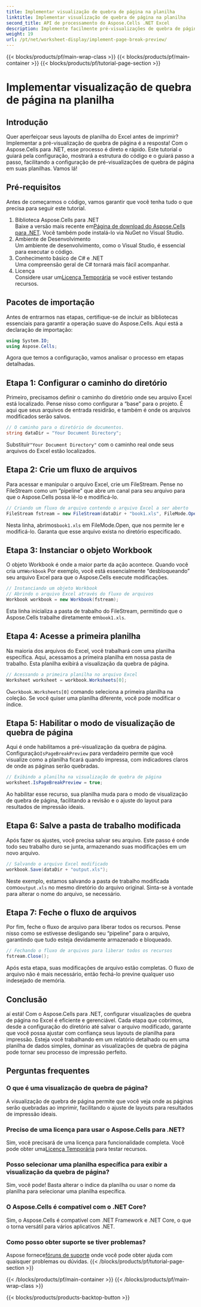 ```yaml
---
title: Implementar visualização de quebra de página na planilha
linktitle: Implementar visualização de quebra de página na planilha
second_title: API de processamento do Aspose.Cells .NET Excel
description: Implemente facilmente pré-visualizações de quebra de página no Excel usando Aspose.Cells para .NET. Este tutorial o guia passo a passo para um layout de impressão ideal.
weight: 19
url: /pt/net/worksheet-display/implement-page-break-preview/
---
```


{{< blocks/products/pf/main-wrap-class >}}
{{< blocks/products/pf/main-container >}}
{{< blocks/products/pf/tutorial-page-section >}}

# Implementar visualização de quebra de página na planilha

## Introdução
Quer aperfeiçoar seus layouts de planilha do Excel antes de imprimir? Implementar a pré-visualização de quebra de página é a resposta! Com o Aspose.Cells para .NET, esse processo é direto e rápido. Este tutorial o guiará pela configuração, mostrará a estrutura do código e o guiará passo a passo, facilitando a configuração de pré-visualizações de quebra de página em suas planilhas. Vamos lá!
## Pré-requisitos
Antes de começarmos o código, vamos garantir que você tenha tudo o que precisa para seguir este tutorial.
1. Biblioteca Aspose.Cells para .NET  
   Baixe a versão mais recente em[Página de download do Aspose.Cells para .NET](https://releases.aspose.com/cells/net/). Você também pode instalá-lo via NuGet no Visual Studio.
2. Ambiente de Desenvolvimento  
   Um ambiente de desenvolvimento, como o Visual Studio, é essencial para executar o código.
3. Conhecimento básico de C# e .NET  
   Uma compreensão geral de C# tornará mais fácil acompanhar.
4. Licença  
    Considere usar um[Licença Temporária](https://purchase.aspose.com/temporary-license/) se você estiver testando recursos.
## Pacotes de importação
Antes de entrarmos nas etapas, certifique-se de incluir as bibliotecas essenciais para garantir a operação suave do Aspose.Cells. Aqui está a declaração de importação:
```csharp
using System.IO;
using Aspose.Cells;
```
Agora que temos a configuração, vamos analisar o processo em etapas detalhadas.
## Etapa 1: Configurar o caminho do diretório
Primeiro, precisamos definir o caminho do diretório onde seu arquivo Excel está localizado. Pense nisso como configurar a “base” para o projeto. É aqui que seus arquivos de entrada residirão, e também é onde os arquivos modificados serão salvos.
```csharp
// O caminho para o diretório de documentos.
string dataDir = "Your Document Directory";
```
 Substituir`"Your Document Directory"` com o caminho real onde seus arquivos do Excel estão localizados.
## Etapa 2: Crie um fluxo de arquivos
Para acessar e manipular o arquivo Excel, crie um FileStream. Pense no FileStream como um “pipeline” que abre um canal para seu arquivo para que o Aspose.Cells possa lê-lo e modificá-lo.
```csharp
// Criando um fluxo de arquivo contendo o arquivo Excel a ser aberto
FileStream fstream = new FileStream(dataDir + "book1.xls", FileMode.Open);
```
 Nesta linha, abrimos`book1.xls` em FileMode.Open, que nos permite ler e modificá-lo. Garanta que esse arquivo exista no diretório especificado.
## Etapa 3: Instanciar o objeto Workbook
 O objeto Workbook é onde a maior parte da ação acontece. Quando você cria um`Workbook` Por exemplo, você está essencialmente “desbloqueando” seu arquivo Excel para que o Aspose.Cells execute modificações.
```csharp
// Instanciando um objeto Workbook
// Abrindo o arquivo Excel através do fluxo de arquivos
Workbook workbook = new Workbook(fstream);
```
 Esta linha inicializa a pasta de trabalho do FileStream, permitindo que o Aspose.Cells trabalhe diretamente em`book1.xls`.
## Etapa 4: Acesse a primeira planilha
Na maioria dos arquivos do Excel, você trabalhará com uma planilha específica. Aqui, acessamos a primeira planilha em nossa pasta de trabalho. Esta planilha exibirá a visualização da quebra de página.
```csharp
// Acessando a primeira planilha no arquivo Excel
Worksheet worksheet = workbook.Worksheets[0];
```
 O`workbook.Worksheets[0]` comando seleciona a primeira planilha na coleção. Se você quiser uma planilha diferente, você pode modificar o índice.
## Etapa 5: Habilitar o modo de visualização de quebra de página
Aqui é onde habilitamos a pré-visualização da quebra de página. Configuração`IsPageBreakPreview` para verdadeiro permite que você visualize como a planilha ficará quando impressa, com indicadores claros de onde as páginas serão quebradas.
```csharp
// Exibindo a planilha na visualização de quebra de página
worksheet.IsPageBreakPreview = true;
```
Ao habilitar esse recurso, sua planilha muda para o modo de visualização de quebra de página, facilitando a revisão e o ajuste do layout para resultados de impressão ideais.
## Etapa 6: Salve a pasta de trabalho modificada
Após fazer os ajustes, você precisa salvar seu arquivo. Este passo é onde todo seu trabalho duro se junta, armazenando suas modificações em um novo arquivo.
```csharp
// Salvando o arquivo Excel modificado
workbook.Save(dataDir + "output.xls");
```
 Neste exemplo, estamos salvando a pasta de trabalho modificada como`output.xls` no mesmo diretório do arquivo original. Sinta-se à vontade para alterar o nome do arquivo, se necessário.
## Etapa 7: Feche o fluxo de arquivos
Por fim, feche o fluxo de arquivo para liberar todos os recursos. Pense nisso como se estivesse desligando seu “pipeline” para o arquivo, garantindo que tudo esteja devidamente armazenado e bloqueado.
```csharp
// Fechando o fluxo de arquivos para liberar todos os recursos
fstream.Close();
```
Após esta etapa, suas modificações de arquivo estão completas. O fluxo de arquivo não é mais necessário, então fechá-lo previne qualquer uso indesejado de memória.
## Conclusão
aí está! Com o Aspose.Cells para .NET, configurar visualizações de quebra de página no Excel é eficiente e gerenciável. Cada etapa que cobrimos, desde a configuração do diretório até salvar o arquivo modificado, garante que você possa ajustar com confiança seus layouts de planilha para impressão. Esteja você trabalhando em um relatório detalhado ou em uma planilha de dados simples, dominar as visualizações de quebra de página pode tornar seu processo de impressão perfeito.
## Perguntas frequentes
### O que é uma visualização de quebra de página?  
A visualização de quebra de página permite que você veja onde as páginas serão quebradas ao imprimir, facilitando o ajuste de layouts para resultados de impressão ideais.
### Preciso de uma licença para usar o Aspose.Cells para .NET?  
 Sim, você precisará de uma licença para funcionalidade completa. Você pode obter uma[Licença Temporária](https://purchase.aspose.com/temporary-license/) para testar recursos.
### Posso selecionar uma planilha específica para exibir a visualização da quebra de página?  
Sim, você pode! Basta alterar o índice da planilha ou usar o nome da planilha para selecionar uma planilha específica.
### O Aspose.Cells é compatível com o .NET Core?  
Sim, o Aspose.Cells é compatível com .NET Framework e .NET Core, o que o torna versátil para vários aplicativos .NET.
### Como posso obter suporte se tiver problemas?  
Aspose fornece[fóruns de suporte](https://forum.aspose.com/c/cells/9) onde você pode obter ajuda com quaisquer problemas ou dúvidas.
{{< /blocks/products/pf/tutorial-page-section >}}

{{< /blocks/products/pf/main-container >}}
{{< /blocks/products/pf/main-wrap-class >}}

{{< blocks/products/products-backtop-button >}}
